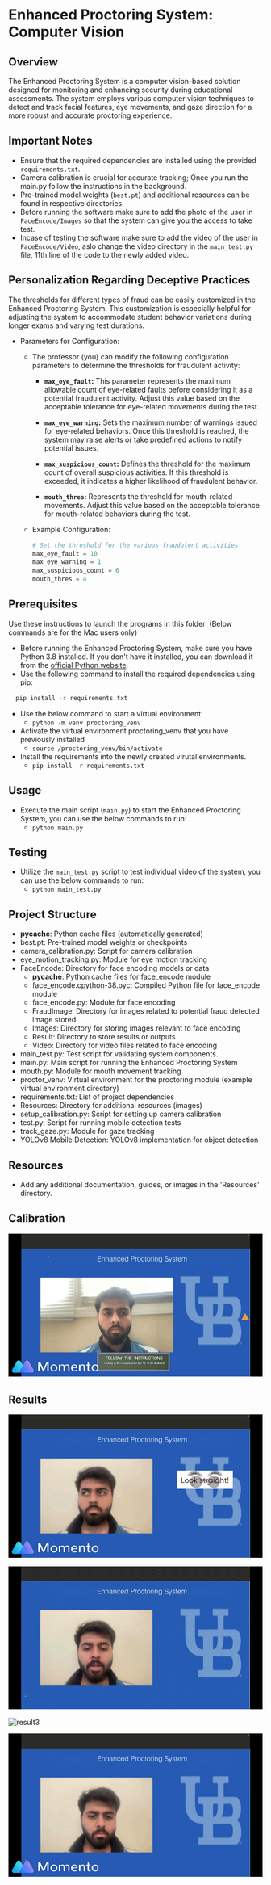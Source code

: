 # Enhanced Proctoring System: Computer Vision

## Overview
The Enhanced Proctoring System is a computer vision-based solution designed for monitoring and enhancing security during educational assessments. The system employs various computer vision techniques to detect and track facial features, eye movements, and gaze direction for a more robust and accurate proctoring experience.

## Important Notes
- Ensure that the required dependencies are installed using the provided `requirements.txt`.
- Camera calibration is crucial for accurate tracking; Once you run the main.py follow the instructions in the background.
- Pre-trained model weights (`best.pt`) and additional resources can be found in respective directories.
- Before running the software make sure to add the photo of the user in `FaceEncode/Images` so that the system can give you the access to take test.
- Incase of testing the software make sure to add the video of the user in `FaceEncode/Video`, aslo change the video directory in the `main_test.py` file, 11th line of the code to the newly added video.

## Personalization Regarding Deceptive Practices
The thresholds for different types of fraud can be easily customized in the Enhanced Proctoring System. This customization is especially helpful for adjusting the system to accommodate student behavior variations during longer exams and varying test durations.
- Parameters for Configuration:
  - The professor (you) can modify the following configuration parameters to determine the thresholds for fraudulent activity:
    - **`max_eye_fault`:**
     This parameter represents the maximum allowable count of eye-related faults before considering it as a potential fraudulent activity. Adjust this value based on the acceptable tolerance for eye-related movements during the test.

    - **`max_eye_warning`:**
     Sets the maximum number of warnings issued for eye-related behaviors. Once this threshold is reached, the system may raise alerts or take predefined actions to notify potential issues.

    - **`max_suspicious_count`:**
     Defines the threshold for the maximum count of overall suspicious activities. If this threshold is exceeded, it indicates a higher likelihood of fraudulent behavior.

    - **`mouth_thres`:**
     Represents the threshold for mouth-related movements. Adjust this value based on the acceptable tolerance for mouth-related behaviors during the test.

  - Example Configuration:
    ```python
    # Set the threshold for the various fraudulent activities
    max_eye_fault = 10
    max_eye_warning = 1
    max_suspicious_count = 6
    mouth_thres = 4
    ```

## Prerequisites
Use these instructions to launch the programs in this folder:
(Below commands are for the Mac users only)

- Before running the Enhanced Proctoring System, make sure you have Python 3.8 installed. If you don't have it installed, you can download it from the [official Python website](https://www.python.org/downloads/).
- Use the following command to install the required dependencies using pip:
```bash
  pip install -r requirements.txt
```
- Use the below command to start a virtual environment:
  - `python -m venv proctoring_venv`
- Activate the virtual environment proctoring_venv that you have previously installed
  - `source /proctoring_venv/bin/activate`
- Install the requirements into the newly created virutal environments.
  - `pip install -r requirements.txt`

## Usage
- Execute the main script (`main.py`) to start the Enhanced Proctoring System, you can use the below commands to run:
  - `python main.py`

## Testing
- Utilize the `main_test.py` script to test individual video of the system, you can use the below commands to run:
  - `python main_test.py`

## Project Structure
- __pycache__: Python cache files (automatically generated)
- best.pt: Pre-trained model weights or checkpoints
- camera_calibration.py: Script for camera calibration
- eye_motion_tracking.py: Module for eye motion tracking
- FaceEncode: Directory for face encoding models or data
  - __pycache__: Python cache files for face_encode module
  - face_encode.cpython-38.pyc: Compiled Python file for face_encode module
  - face_encode.py: Module for face encoding
  - FraudImage: Directory for images related to potential fraud detected image stored.
  - Images: Directory for storing images relevant to face encoding
  - Result: Directory to store results or outputs
  - Video: Directory for video files related to face encoding
- main_test.py: Test script for validating system components.
- main.py: Main script for running the Enhanced Proctoring System
- mouth.py: Module for mouth movement tracking
- proctor_venv: Virtual environment for the proctoring module (example virtual environment directory)
- requirements.txt: List of project dependencies
- Resources: Directory for additional resources (images)
- setup_calibration.py: Script for setting up camera calibration
- test.py: Script for running mobile detection tests
- track_gaze.py: Module for gaze tracking
- YOLOv8 Mobile Detection: YOLOv8 implementation for object detection

## Resources
- Add any additional documentation, guides, or images in the 'Resources' directory.

## Calibration

![result1](https://github.com/nitinshivakumar/Enhanced-Proctoring-System-Computer-Vision/blob/main/FaceEncode/Result/2024-01-03%2003%3A02%3A28%20%2B0000.GIF)

## Results

![result1](https://github.com/nitinshivakumar/Enhanced-Proctoring-System-Computer-Vision/blob/main/FaceEncode/Result/2024-01-01%2023%3A16%3A17%20%2B0000.GIF)

![result2](https://github.com/nitinshivakumar/Enhanced-Proctoring-System-Computer-Vision/blob/main/FaceEncode/Result/GMP_U2F2ZUdIMDE%3D%202.GIF)

![result3](https://github.com/nitinshivakumar/Enhanced-Proctoring-System-Computer-Vision/blob/main/FaceEncode/Result/GMP_U2F2ZUdIMDE%3D.GIF)

![result4](https://github.com/nitinshivakumar/Enhanced-Proctoring-System-Computer-Vision/blob/main/FaceEncode/Result/2024-01-03%2002%3A58%3A12%20%2B0000.GIF)